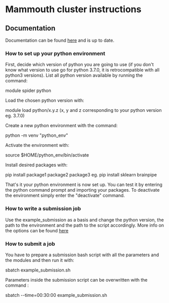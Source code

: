 # Mammouth cluster instructions

## Documentation

Documentation can be found [here][mammoth doc] and is up to date.

### How to set up your python environment

First, decide which version of python you are going to use (if you don't know what version to use go for python 3.7.0, it is retrocompatible with all python3 versions). List all python version available by running the command:

module spider python

Load the chosen python version with:

module load python/x.y.z
(x, y and z corresponding to your python version eg. 3.7.0)

Create a new python environment with the command:

python -m venv "python_env"

Activate the environment with:

source $HOME/python_env/bin/activate

Install desired packages with:

pip install package1 package2 package3
eg. pip install sklearn brainpipe

That's it your python environment is now set up. You can test it by entering the python command prompt and importing your packages. To deactivate the environment simply enter the "deactivate" command.

### How to write a submission job

Use the example_submission as a basis and change the python version, the path to the environment and the path to the script accordingly.
More info on the options can be found [here][mammoth doc]

### How to submit a job

You have to prepare a submission bash script with all the parameters and the modules and then run it with:

sbatch example_submission.sh

Parameters inside the submission script can be overwritten with the command :

sbatch --time=00:30:00 example_submission.sh

[mammoth doc]: http://wiki.ccs.usherbrooke.ca/Mammouth-Mp2b#Documentation
